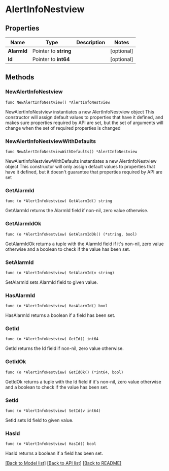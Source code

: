 # AlertInfoNestview

## Properties

Name | Type | Description | Notes
------------ | ------------- | ------------- | -------------
**AlarmId** | Pointer to **string** |  | [optional] 
**Id** | Pointer to **int64** |  | [optional] 

## Methods

### NewAlertInfoNestview

`func NewAlertInfoNestview() *AlertInfoNestview`

NewAlertInfoNestview instantiates a new AlertInfoNestview object
This constructor will assign default values to properties that have it defined,
and makes sure properties required by API are set, but the set of arguments
will change when the set of required properties is changed

### NewAlertInfoNestviewWithDefaults

`func NewAlertInfoNestviewWithDefaults() *AlertInfoNestview`

NewAlertInfoNestviewWithDefaults instantiates a new AlertInfoNestview object
This constructor will only assign default values to properties that have it defined,
but it doesn't guarantee that properties required by API are set

### GetAlarmId

`func (o *AlertInfoNestview) GetAlarmId() string`

GetAlarmId returns the AlarmId field if non-nil, zero value otherwise.

### GetAlarmIdOk

`func (o *AlertInfoNestview) GetAlarmIdOk() (*string, bool)`

GetAlarmIdOk returns a tuple with the AlarmId field if it's non-nil, zero value otherwise
and a boolean to check if the value has been set.

### SetAlarmId

`func (o *AlertInfoNestview) SetAlarmId(v string)`

SetAlarmId sets AlarmId field to given value.

### HasAlarmId

`func (o *AlertInfoNestview) HasAlarmId() bool`

HasAlarmId returns a boolean if a field has been set.

### GetId

`func (o *AlertInfoNestview) GetId() int64`

GetId returns the Id field if non-nil, zero value otherwise.

### GetIdOk

`func (o *AlertInfoNestview) GetIdOk() (*int64, bool)`

GetIdOk returns a tuple with the Id field if it's non-nil, zero value otherwise
and a boolean to check if the value has been set.

### SetId

`func (o *AlertInfoNestview) SetId(v int64)`

SetId sets Id field to given value.

### HasId

`func (o *AlertInfoNestview) HasId() bool`

HasId returns a boolean if a field has been set.


[[Back to Model list]](../README.md#documentation-for-models) [[Back to API list]](../README.md#documentation-for-api-endpoints) [[Back to README]](../README.md)


